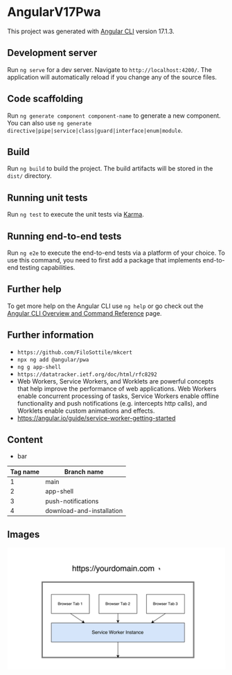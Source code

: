 # AngularV17Pwa

This project was generated with [Angular CLI](https://github.com/angular/angular-cli) version 17.1.3.

## Development server

Run `ng serve` for a dev server. Navigate to `http://localhost:4200/`. The application will automatically reload if you change any of the source files.

## Code scaffolding

Run `ng generate component component-name` to generate a new component. You can also use `ng generate directive|pipe|service|class|guard|interface|enum|module`.

## Build

Run `ng build` to build the project. The build artifacts will be stored in the `dist/` directory.

## Running unit tests

Run `ng test` to execute the unit tests via [Karma](https://karma-runner.github.io).

## Running end-to-end tests

Run `ng e2e` to execute the end-to-end tests via a platform of your choice. To use this command, you need to first add a package that implements end-to-end testing capabilities.

## Further help

To get more help on the Angular CLI use `ng help` or go check out the [Angular CLI Overview and Command Reference](https://angular.io/cli) page.

## Further information

- `https://github.com/FiloSottile/mkcert`
- `npx ng add @angular/pwa`
- `ng g app-shell`
- `https://datatracker.ietf.org/doc/html/rfc8292`
- Web Workers, Service Workers, and Worklets are powerful concepts that help improve the performance of web applications. 
Web Workers enable concurrent processing of tasks, Service Workers enable offline functionality and push notifications (e.g. intercepts http calls), 
and Worklets enable custom animations and effects.
- https://angular.io/guide/service-worker-getting-started

## Content

- bar

| Tag name | Branch name               |
|----------|---------------------------|
| 1        | main                      |
| 2        | app-shell                 |
| 3        | push-notifications        |
| 4        | download-and-installation |

## Images

![Service Worker Instance](./assets/sw-1.png)
